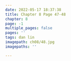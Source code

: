 ```yaml
---
date: 2022-05-17 18:37:38
title: Chapter 8 Page 47-48
chapter: 8
page: -1
multiple_pages: false
pages: ''
tags: dan lin
imagepath: ch08/48.jpg
imagepaths: ''

---
```

